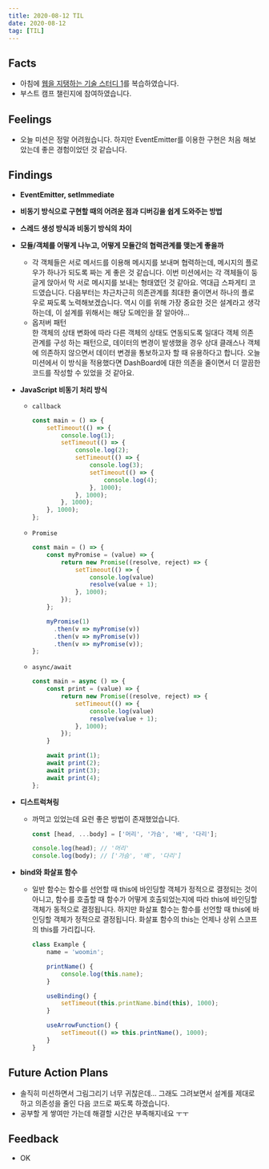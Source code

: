 ```yaml
---
title: 2020-08-12 TIL
date: 2020-08-12
tag: [TIL]
---
```


## Facts

- 아침에 [웹을 지탱하는 기술 스터디 1](../../../Study/2020-02-25-web-supporting-tech-1.md)를 복습하였습니다.
- 부스트 캠프 챌린지에 참여하였습니다.

## Feelings

- 오늘 미션은 정말 어려웠습니다. 하지만 EventEmitter를 이용한 구현은 처음 해보았는데 좋은 경험이었던 것 같습니다.

## Findings

- **EventEmitter, setImmediate**
- **비동기 방식으로 구현할 때의 어려운 점과 디버깅을 쉽게 도와주는 방법**
- **스레드 생성 방식과 비동기 방식의 차이**
- **모듈/객체를 어떻게 나누고, 어떻게 모듈간의 협력관계를 맺는게 좋을까**
  - 각 객체들은 서로 메서드를 이용해 메시지를 보내며 협력하는데, 메시지의 플로우가 하나가 되도록 짜는 게 좋은 것 같습니다. 이번 미션에서는 각 객체들이 둥글게 앉아서 막 서로 메시지를 보내는 형태였던 것 같아요. 역대급 스파게티 코드였습니다. 다음부터는 차근차근히 의존관계를 최대한 줄이면서 하나의 플로우로 짜도록 노력해보겠습니다. 역시 이를 위해 가장 중요한 것은 설계라고 생각하는데, 이 설계를 위해서는 해당 도메인을 잘 알아야...
  - 옵저버 패턴  
    한 객체의 상태 변화에 따라 다른 객체의 상태도 연동되도록 일대다 객체 의존 관계를 구성 하는 패턴으로, 데이터의 변경이 발생했을 경우 상대 클래스나 객체에 의존하지 않으면서 데이터 변경을 통보하고자 할 때 유용하다고 합니다. 오늘 미션에서 이 방식을 적용했다면 DashBoard에 대한 의존을 줄이면서 더 깔끔한 코드를 작성할 수 있었을 것 같아요.
- **JavaScript 비동기 처리 방식**
  - `callback`

      ```javascript
      const main = () => {
          setTimeout(() => {
              console.log(1);
              setTimeout(() => {
                  console.log(2);
                  setTimeout(() => {
                      console.log(3);
                      setTimeout(() => {
                          console.log(4);
                      }, 1000);
                  }, 1000);
              }, 1000);
          }, 1000);
      };
      ```
  
  - `Promise`

      ```javascript
      const main = () => {
          const myPromise = (value) => {
              return new Promise((resolve, reject) => {
                  setTimeout(() => {
                      console.log(value)
                      resolve(value + 1);
                  }, 1000);
              });
          };

          myPromise(1)
            .then(v => myPromise(v))
            .then(v => myPromise(v))
            .then(v => myPromise(v));
      };
      ```

  - `async/await`

      ```javascript
      const main = async () => {
          const print = (value) => {
              return new Promise((resolve, reject) => {
                  setTimeout(() => {
                      console.log(value)
                      resolve(value + 1);
                  }, 1000);
              });
          }

          await print(1);
          await print(2);
          await print(3);
          await print(4);
      };
      ```

- **디스트럭쳐링**
  - 까먹고 있었는데 요런 좋은 방법이 존재했었습니다.

      ```javascript
      const [head, ...body] = ['머리', '가슴', '배', '다리'];

      console.log(head); // '머리'
      console.log(body); // ['가슴', '배', '다리']
      ```

- **bind와 화살표 함수**
  - 일반 함수는 함수를 선언할 때 this에 바인딩할 객체가 정적으로 결정되는 것이 아니고, 함수를 호출할 때 함수가 어떻게 호출되었는지에 따라 this에 바인딩할 객체가 동적으로 결정됩니다. 하지만 화살표 함수는 함수를 선언할 때 this에 바인딩할 객체가 정적으로 결정됩니다. 화살표 함수의 this는 언제나 상위 스코프의 this를 가리킵니다.

      ```javascript
      class Example {
          name = 'woomin';

          printName() {
              console.log(this.name);
          }

          useBinding() {
              setTimeout(this.printName.bind(this), 1000);
          }

          useArrowFunction() {
              setTimeout(() => this.printName(), 1000);
          }
      }
      ```

## Future Action Plans

- 솔직히 미션하면서 그림그리기 너무 귀찮은데... 그래도 그려보면서 설계를 제대로 하고 의존성을 줄인 다음 코드로 짜도록 하겠습니다.
- 공부할 게 쌓여만 가는데 해결할 시간은 부족해지네요 ㅜㅜ

## Feedback

- OK
